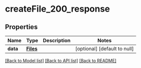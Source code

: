 # createFile_200_response

## Properties
Name | Type | Description | Notes
------------ | ------------- | ------------- | -------------
**data** | [**Files**](Files.md) |  | [optional] [default to null]

[[Back to Model list]](../README.md#documentation-for-models) [[Back to API list]](../README.md#documentation-for-api-endpoints) [[Back to README]](../README.md)


